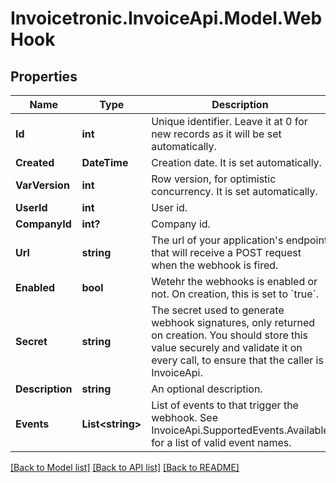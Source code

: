 # Invoicetronic.InvoiceApi.Model.WebHook

## Properties

Name | Type | Description | Notes
------------ | ------------- | ------------- | -------------
**Id** | **int** | Unique identifier. Leave it at 0 for new records as it will be set automatically. | [optional] 
**Created** | **DateTime** | Creation date. It is set automatically. | [optional] 
**VarVersion** | **int** | Row version, for optimistic concurrency. It is set automatically. | [optional] 
**UserId** | **int** | User id. | [optional] 
**CompanyId** | **int?** | Company id. | [optional] 
**Url** | **string** | The url of your application&#39;s endpoint that will receive a POST request when the webhook is fired. | [optional] 
**Enabled** | **bool** | Wetehr the webhooks is enabled or not. On creation, this is set to &#x60;true&#x60;. | [optional] 
**Secret** | **string** | The secret used to generate webhook signatures, only returned on creation. You should store this value securely and validate it on every call, to ensure that the caller is InvoiceApi. | [optional] 
**Description** | **string** | An optional description. | [optional] 
**Events** | **List&lt;string&gt;** | List of events to that trigger the webhook.  See InvoiceApi.SupportedEvents.Available for a list of valid event names. | [optional] 

[[Back to Model list]](../README.md#documentation-for-models) [[Back to API list]](../README.md#documentation-for-api-endpoints) [[Back to README]](../README.md)

